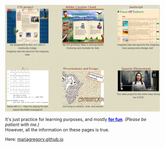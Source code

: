 <p align="center" style="text-align: center;"><a href="https://mariagregory.github.io" target="blank"><img src="https://github.com/mariagregory/mariagregory/blob/main/readme_Img.JPG?raw=true" /></a></p>

<p>It's just practice for learning purposes, and mostly <u><span style="color:blue;"><strong>for fun</strong></span></u>. <i>(Please be patient with me.)</i><br/>
However, all the information on these pages is true. </p>

Here: <a href="https://mariagregory.github.io" target="blank">mariagregory.github.io</a>
